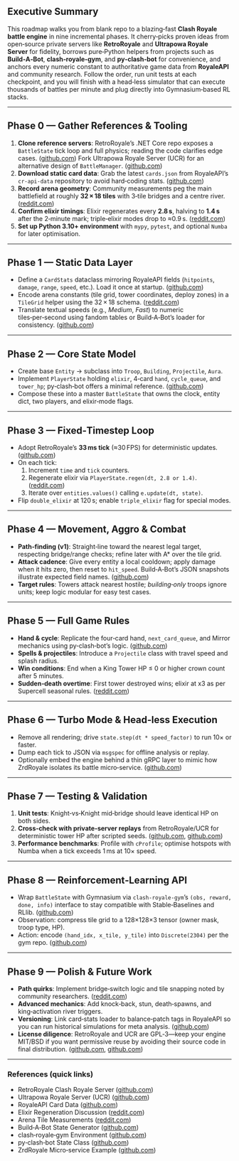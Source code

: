 ## Executive Summary
This roadmap walks you from blank repo to a blazing‑fast **Clash Royale battle engine** in nine incremental phases.  It cherry‑picks proven ideas from open‑source private servers like **RetroRoyale** and **Ultrapowa Royale Server** for fidelity, borrows pure‑Python helpers from projects such as **Build‑A‑Bot**, **clash‑royale‑gym**, and **py‑clash‑bot** for convenience, and anchors every numeric constant to authoritative game data from **RoyaleAPI** and community research.  Follow the order, run unit tests at each checkpoint, and you will finish with a head‑less simulator that can execute thousands of battles per minute and plug directly into Gymnasium‑based RL stacks.  

---

## Phase 0 — Gather References & Tooling
1. **Clone reference servers**: RetroRoyale’s .NET Core repo exposes a `BattleState` tick loop and full physics; reading the code clarifies edge cases. ([github.com](https://github.com/retroroyale/ClashRoyale?utm_source=chatgpt.com))  Fork Ultrapowa Royale Server (UCR) for an alternative design of `BattleManager`. ([github.com](https://github.com/matbest1/UCR?utm_source=chatgpt.com))
2. **Download static card data**: Grab the latest `cards.json` from RoyaleAPI’s `cr-api-data` repository to avoid hard‑coding stats. ([github.com](https://github.com/RoyaleAPI/cr-api-data?utm_source=chatgpt.com))
3. **Record arena geometry**: Community measurements peg the main battlefield at roughly **32 × 18 tiles** with 3‑tile bridges and a centre river. ([reddit.com](https://www.reddit.com/r/ClashRoyale/comments/75q9mc/strategy_touchdown_arena_tilemeasurements_grid/?utm_source=chatgpt.com))
4. **Confirm elixir timings**: Elixir regenerates every **2.8 s**, halving to **1.4 s** after the 2‑minute mark; triple‑elixir modes drop to ≈0.9 s. ([reddit.com](https://www.reddit.com/r/ClashRoyale/comments/4h5umi/strategy_elixir_continues_to_regen_after_you_hit/?utm_source=chatgpt.com))
5. **Set up Python 3.10+ environment** with `mypy`, `pytest`, and optional `Numba` for later optimisation.

---

## Phase 1 — Static Data Layer
* Define a `CardStats` dataclass mirroring RoyaleAPI fields (`hitpoints`, `damage`, `range`, `speed`, etc.).  Load it once at startup. ([github.com](https://github.com/RoyaleAPI/cr-api-data?utm_source=chatgpt.com))
* Encode arena constants (tile grid, tower coordinates, deploy zones) in a `TileGrid` helper using the 32 × 18 schema. ([reddit.com](https://www.reddit.com/r/ClashRoyale/comments/75q9mc/strategy_touchdown_arena_tilemeasurements_grid/?utm_source=chatgpt.com))
* Translate textual speeds (e.g., *Medium*, *Fast*) to numeric tiles‑per‑second using fandom tables or Build‑A‑Bot’s loader for consistency. ([github.com](https://github.com/Pbatch/ClashRoyaleBuildABot?utm_source=chatgpt.com))

---

## Phase 2 — Core State Model
* Create base `Entity` → subclass into `Troop`, `Building`, `Projectile`, `Aura`.
* Implement `PlayerState` holding `elixir`, 4‑card `hand`, `cycle_queue`, and `tower_hp`; py‑clash‑bot offers a minimal reference. ([github.com](https://github.com/pyclashbot/py-clash-bot?utm_source=chatgpt.com))
* Compose these into a master `BattleState` that owns the clock, entity dict, two players, and elixir‑mode flags.

---

## Phase 3 — Fixed‑Timestep Loop
* Adopt RetroRoyale’s **33 ms tick** (≈30 FPS) for deterministic updates. ([github.com](https://github.com/retroroyale/ClashRoyale?utm_source=chatgpt.com))
* On each tick:
  1. Increment `time` and `tick` counters.
  2. Regenerate elixir via `PlayerState.regen(dt, 2.8 or 1.4)`. ([reddit.com](https://www.reddit.com/r/ClashRoyale/comments/4h5umi/strategy_elixir_continues_to_regen_after_you_hit/?utm_source=chatgpt.com))
  3. Iterate over `entities.values()` calling `e.update(dt, state)`.
* Flip `double_elixir` at 120 s; enable `triple_elixir` flag for special modes.

---

## Phase 4 — Movement, Aggro & Combat
* **Path‑finding (v1)**: Straight‑line toward the nearest legal target, respecting bridge/range checks; refine later with A* over the tile grid.
* **Attack cadence**: Give every entity a local cooldown; apply damage when it hits zero, then reset to `hit_speed`.  Build‑A‑Bot’s JSON snapshots illustrate expected field names. ([github.com](https://github.com/Pbatch/ClashRoyaleBuildABot?utm_source=chatgpt.com))
* **Target rules**: Towers attack nearest hostile; *building‑only* troops ignore units; keep logic modular for easy test cases.

---

## Phase 5 — Full Game Rules
* **Hand & cycle**: Replicate the four‑card hand, `next_card_queue`, and Mirror mechanics using py‑clash‑bot’s logic. ([github.com](https://github.com/pyclashbot/py-clash-bot?utm_source=chatgpt.com))
* **Spells & projectiles**: Introduce a `Projectile` class with travel speed and splash radius.
* **Win conditions**: End when a King Tower HP ≤ 0 or higher crown count after 5 minutes.
* **Sudden‑death overtime**: First tower destroyed wins; elixir at x3 as per Supercell seasonal rules. ([reddit.com](https://www.reddit.com/r/ClashRoyale/comments/4h5umi/strategy_elixir_continues_to_regen_after_you_hit/?utm_source=chatgpt.com))

---

## Phase 6 — Turbo Mode & Head‑less Execution
* Remove all rendering; drive `state.step(dt * speed_factor)` to run 10× or faster.
* Dump each tick to JSON via `msgspec` for offline analysis or replay.
* Optionally embed the engine behind a thin gRPC layer to mimic how ZrdRoyale isolates its battle micro‑service. ([github.com](https://github.com/Zordon1337/ZrdRoyale?utm_source=chatgpt.com))

---

## Phase 7 — Testing & Validation
1. **Unit tests**: Knight‑vs‑Knight mid‑bridge should leave identical HP on both sides.
2. **Cross‑check with private‑server replays** from RetroRoyale/UCR for deterministic tower HP after scripted seeds. ([github.com](https://github.com/retroroyale/ClashRoyale?utm_source=chatgpt.com), [github.com](https://github.com/matbest1/UCR?utm_source=chatgpt.com))
3. **Performance benchmarks**: Profile with `cProfile`; optimise hotspots with Numba when a tick exceeds 1 ms at 10× speed.

---

## Phase 8 — Reinforcement‑Learning API
* Wrap `BattleState` with Gymnasium via `clash-royale-gym`’s `(obs, reward, done, info)` interface to stay compatible with Stable‑Baselines and RLlib. ([github.com](https://github.com/MSU-AI/clash-royale-gym/?utm_source=chatgpt.com))
* Observation: compress tile grid to a 128×128×3 tensor (owner mask, troop type, HP).
* Action: encode `(hand_idx, x_tile, y_tile)` into `Discrete(2304)` per the gym repo. ([github.com](https://github.com/MSU-AI/clash-royale-gym/?utm_source=chatgpt.com))

---

## Phase 9 — Polish & Future Work
* **Path quirks**: Implement bridge‑switch logic and tile snapping noted by community researchers. ([reddit.com](https://www.reddit.com/r/ClashRoyale/comments/75q9mc/strategy_touchdown_arena_tilemeasurements_grid/?utm_source=chatgpt.com))
* **Advanced mechanics**: Add knock‑back, stun, death‑spawns, and king‑activation river triggers.
* **Versioning**: Link card‑stats loader to balance‑patch tags in RoyaleAPI so you can run historical simulations for meta analysis. ([github.com](https://github.com/RoyaleAPI/cr-api-data?utm_source=chatgpt.com))
* **License diligence**: RetroRoyale and UCR are GPL‑3—keep your engine MIT/BSD if you want permissive reuse by avoiding their source code in final distribution. ([github.com](https://github.com/retroroyale/ClashRoyale?utm_source=chatgpt.com), [github.com](https://github.com/matbest1/UCR?utm_source=chatgpt.com))

---

### References (quick links)
* RetroRoyale Clash Royale Server ([github.com](https://github.com/retroroyale/ClashRoyale?utm_source=chatgpt.com))  
* Ultrapowa Royale Server (UCR) ([github.com](https://github.com/matbest1/UCR?utm_source=chatgpt.com))  
* RoyaleAPI Card Data ([github.com](https://github.com/RoyaleAPI/cr-api-data?utm_source=chatgpt.com))  
* Elixir Regeneration Discussion ([reddit.com](https://www.reddit.com/r/ClashRoyale/comments/4h5umi/strategy_elixir_continues_to_regen_after_you_hit/?utm_source=chatgpt.com))  
* Arena Tile Measurements ([reddit.com](https://www.reddit.com/r/ClashRoyale/comments/75q9mc/strategy_touchdown_arena_tilemeasurements_grid/?utm_source=chatgpt.com))  
* Build‑A‑Bot State Generator ([github.com](https://github.com/Pbatch/ClashRoyaleBuildABot?utm_source=chatgpt.com))  
* clash‑royale‑gym Environment ([github.com](https://github.com/MSU-AI/clash-royale-gym/?utm_source=chatgpt.com))  
* py‑clash‑bot State Class ([github.com](https://github.com/pyclashbot/py-clash-bot?utm_source=chatgpt.com))  
* ZrdRoyale Micro‑service Example ([github.com](https://github.com/Zordon1337/ZrdRoyale?utm_source=chatgpt.com))  

